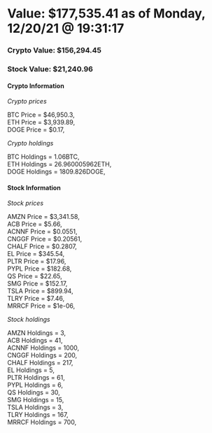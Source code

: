 # Value: $177,535.41 as of Monday, 12/20/21 @ 19:31:17 

### Crypto Value: $156,294.45

### Stock Value: $21,240.96

#### Crypto Information 
*Crypto prices* 

BTC Price = $46,950.3,  
ETH Price = $3,939.89,  
DOGE Price = $0.17,  


*Crypto holdings* 

BTC Holdings = 1.06BTC,  
ETH Holdings = 26.960005962ETH,  
DOGE Holdings = 1809.826DOGE,  


#### Stock Information 

*Stock prices* 

AMZN Price = $3,341.58,  
ACB Price = $5.66,  
ACNNF Price = $0.0551,  
CNGGF Price = $0.20561,  
CHALF Price = $0.2807,  
EL Price = $345.54,  
PLTR Price = $17.96,  
PYPL Price = $182.68,  
QS Price = $22.65,  
SMG Price = $152.17,  
TSLA Price = $899.94,  
TLRY Price = $7.46,  
MRRCF Price = $1e-06,  


*Stock holdings* 

AMZN Holdings = 3,  
ACB Holdings = 41,  
ACNNF Holdings = 1000,  
CNGGF Holdings = 200,  
CHALF Holdings = 217,  
EL Holdings = 5,  
PLTR Holdings = 61,  
PYPL Holdings = 6,  
QS Holdings = 30,  
SMG Holdings = 15,  
TSLA Holdings = 3,  
TLRY Holdings = 167,  
MRRCF Holdings = 700,  


